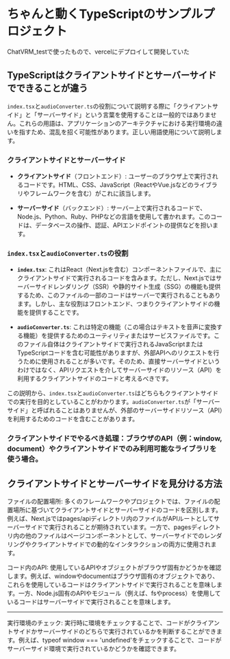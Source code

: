 # ちゃんと動くTypeScriptのサンプルプロジェクト
ChatVRM_testで使ったもので、vercelにデプロイして開発していた

## TypeScriptはクライアントサイドとサーバーサイドでできることが違う

`index.tsx`と`audioConverter.ts`の役割について説明する際に「クライアントサイド」と「サーバーサイド」という言葉を使用することは一般的ではありません。これらの用語は、アプリケーションのアーキテクチャにおける実行環境の違いを指すため、混乱を招く可能性があります。正しい用語使用について説明します。

### クライアントサイドとサーバーサイド

- **クライアントサイド**（フロントエンド）: ユーザーのブラウザ上で実行されるコードです。HTML、CSS、JavaScript（ReactやVue.jsなどのライブラリやフレームワークを含む）がこれに該当します。

- **サーバーサイド**（バックエンド）: サーバー上で実行されるコードで、Node.js、Python、Ruby、PHPなどの言語を使用して書かれます。このコードは、データベースの操作、認証、APIエンドポイントの提供などを担います。

### `index.tsx`と`audioConverter.ts`の役割

- **`index.tsx`**: これはReact（Next.jsを含む）コンポーネントファイルで、主にクライアントサイドで実行されるコードを含みます。ただし、Next.jsではサーバーサイドレンダリング（SSR）や静的サイト生成（SSG）の機能も提供するため、このファイルの一部のコードはサーバーで実行されることもあります。しかし、主な役割はフロントエンド、つまりクライアントサイドの機能を提供することです。

- **`audioConverter.ts`**: これは特定の機能（この場合はテキストを音声に変換する機能）を提供するためのユーティリティまたはサービスファイルです。このファイル自体はクライアントサイドで実行されるJavaScriptまたはTypeScriptコードを含む可能性がありますが、外部APIへのリクエストを行うために使用されることが多いです。そのため、直接サーバーサイドというわけではなく、APIリクエストを介してサーバーサイドのリソース（API）を利用するクライアントサイドのコードと考えるべきです。

この説明から、`index.tsx`と`audioConverter.ts`はどちらもクライアントサイドでの実行を目的としていることがわかります。`audioConverter.ts`が「サーバーサイド」と呼ばれることはありませんが、外部のサーバーサイドリソース（API）を利用するためのコードを含むことがあります。


### クライアントサイドでやるべき処理：ブラウザのAPI（例：window, document）やクライアントサイドでのみ利用可能なライブラリを使う場合。


## クライアントサイドとサーバーサイドを見分ける方法
ファイルの配置場所: 多くのフレームワークやプロジェクトでは、ファイルの配置場所に基づいてクライアントサイドとサーバーサイドのコードを区別します。例えば、Next.jsではpages/apiディレクトリ内のファイルがAPIルートとしてサーバーサイドで実行されることが期待されています。一方で、pagesディレクトリ内の他のファイルはページコンポーネントとして、サーバーサイドでのレンダリングやクライアントサイドでの動的なインタラクションの両方に使用されます。

コード内のAPI: 使用しているAPIやオブジェクトがブラウザ固有かどうかを確認します。例えば、windowやdocumentはブラウザ固有のオブジェクトであり、これらを使用しているコードはクライアントサイドで実行されることを意味します。一方、Node.js固有のAPIやモジュール（例えば、fsやprocess）を使用しているコードはサーバーサイドで実行されることを意味します。

---

実行環境のチェック: 実行時に環境をチェックすることで、コードがクライアントサイドかサーバーサイドのどちらで実行されているかを判断することができます。例えば、typeof window === 'undefined'をチェックすることで、コードがサーバーサイド環境で実行されているかどうかを確認できます。
